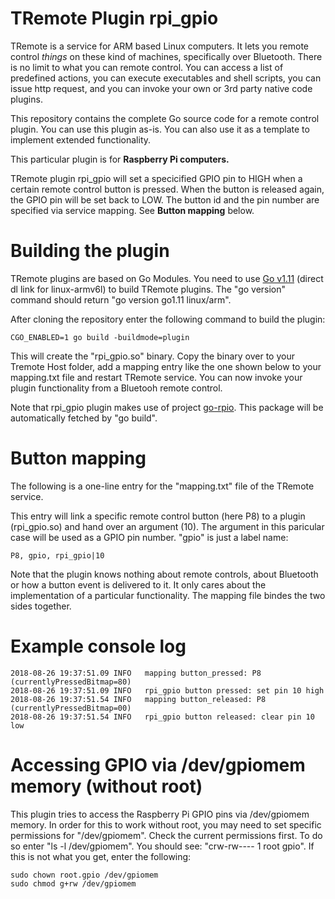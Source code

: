 # TRemote Plugin rpi_gpio

TRemote is a service for ARM based Linux computers. It lets you remote control *things* on these kind of machines, specifically over Bluetooth. There is no limit to what you can remote control. You can access a list of predefined actions, you can execute executables and shell scripts, you can issue http request, and you can invoke your own or 3rd party native code plugins.

This repository contains the complete Go source code for a remote control plugin. You can use this plugin as-is. You can also use it as a template to implement extended functionality.

This particular plugin is for **Raspberry Pi computers.**

TRemote plugin rpi_gpio will set a specicified GPIO pin to HIGH when a certain remote control button is pressed. When the button is released again, the GPIO pin will be set back to LOW. The button id and the pin number are specified via service mapping. See **Button mapping** below.


# Building the plugin

TRemote plugins are based on Go Modules. You need to use [Go v1.11](https://dl.google.com/go/go1.11.linux-armv6l.tar.gz) (direct dl link for linux-armv6l) to build TRemote plugins. The "go version" command should return "go version go1.11 linux/arm".

After cloning the repository enter the following command to build the plugin:

```
CGO_ENABLED=1 go build -buildmode=plugin
```
This will create the "rpi_gpio.so" binary. Copy the binary over to your Tremote Host folder, add a mapping entry like the one shown below to your mapping.txt file and restart TRemote service. You can now invoke your plugin functionality from a Bluetooh remote control.

Note that rpi_gpio plugin makes use of project [go-rpio](https://github.com/stianeikeland/go-rpio). This package will be automatically fetched by "go build".


# Button mapping

The following is a one-line entry for the "mapping.txt" file of the TRemote service. 

This entry will link a specific remote control button (here P8) to a plugin (rpi_gpio.so) and hand over an argument (10). The argument in this paricular case will be used as a GPIO pin number. "gpio" is just a label name:


```
P8, gpio, rpi_gpio|10
```

Note that the plugin knows nothing about remote controls, about Bluetooth or how a button event is delivered to it. It only cares about the implementation of a particular functionality. The mapping file bindes the two sides together.


# Example console log

```
2018-08-26 19:37:51.09 INFO   mapping button_pressed: P8 (currentlyPressedBitmap=80)
2018-08-26 19:37:51.09 INFO   rpi_gpio button pressed: set pin 10 high
2018-08-26 19:37:51.54 INFO   mapping button_released: P8 (currentlyPressedBitmap=00)
2018-08-26 19:37:51.54 INFO   rpi_gpio button released: clear pin 10 low
```


# Accessing GPIO via /dev/gpiomem memory (without root)

This plugin tries to access the Raspberry Pi GPIO pins via /dev/gpiomem memory. In order for this to work without root, you may need to set specific permissions for "/dev/gpiomem". Check the current permissions first. To do so enter "ls -l /dev/gpiomem". You should see: "crw-rw---- 1 root gpio". If this is not what you get, enter the following:

```
sudo chown root.gpio /dev/gpiomem
sudo chmod g+rw /dev/gpiomem
```




